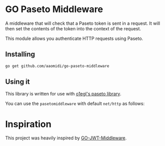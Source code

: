 # GO Paseto Middleware

A middleware that will check that a Paseto token is sent in a request. It will then set the contents of the token into the context of the request.

This module allows you authenticate HTTP requests using Paseto.

## Installing

````bash
go get github.com/aaomidi/go-paseto-middleware
````

## Using it

This library is written for use with [o1egl's paseto library]("https://github.com/o1egl/paseto").

You can use the `pasetomiddleware` with default `net/http` as follows:



# Inspiration

This project was heavily inspired by [GO-JWT-Middleware](https://github.com/auth0/go-jwt-middleware).
